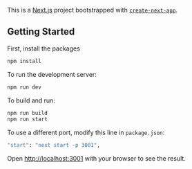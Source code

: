 This is a [Next.js](https://nextjs.org/) project bootstrapped with [`create-next-app`](https://github.com/vercel/next.js/tree/canary/packages/create-next-app).

## Getting Started

First, install the packages
```bash
npm install
```

To run the development server:
```bash
npm run dev
```

To build and run:
```bash
npm run build
npm run start
```

To use a different port, modify this line in `package.json`:
```bash
"start": "next start -p 3001",
```

Open [http://localhost:3001](http://localhost:3001) with your browser to see the result.
